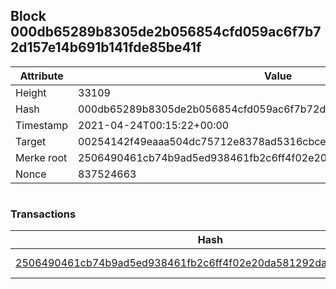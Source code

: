 ## Block 000db65289b8305de2b056854cfd059ac6f7b72d157e14b691b141fde85be41f

Attribute | Value
--- | ---
Height | 33109
Hash | 000db65289b8305de2b056854cfd059ac6f7b72d157e14b691b141fde85be41f
Timestamp | 2021-04-24T00:15:22+00:00
Target | 00254142f49eaaa504dc75712e8378ad5316cbcead634704b3734b6271167cc4
Merke root | 2506490461cb74b9ad5ed938461fb2c6ff4f02e20da581292da4bbf83edbd72d
Nonce | 837524663

```

```

### Transactions

Hash | Amount
--- | ---
[2506490461cb74b9ad5ed938461fb2c6ff4f02e20da581292da4bbf83edbd72d](2506490461cb74b9ad5ed938461fb2c6ff4f02e20da581292da4bbf83edbd72d.md) | 10.00000000 SKEPTI 
